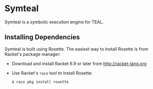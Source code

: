 # Symteal

Symteal is a symbolic execution engine for TEAL.

## Installing Dependencies 

Symteal is built using Rosette. The easiest way to install Rosette is from Racket's package manager:

* Download and install Racket 6.9 or later from http://racket-lang.org

* Use Racket's `raco` tool to install Rosette:

  `$ raco pkg install rosette`

